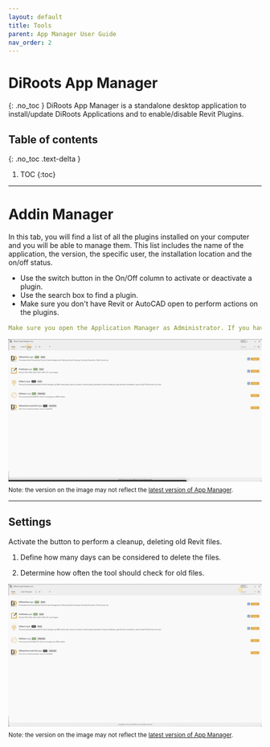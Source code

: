 ```yaml
---
layout: default
title: Tools
parent: App Manager User Guide
nav_order: 2
---
```


# DiRoots App Manager
{: .no_toc }
DiRoots App Manager is a standalone desktop application to install/update DiRoots Applications and to enable/disable Revit Plugins.

## Table of contents
{: .no_toc .text-delta }

1. TOC
{:toc}

---

# Addin Manager

In this tab, you will find a list of all the plugins installed on your computer and you will be able to manage them. This list includes the name of the application, the version, the specific user, the installation location and the on/off status.

- Use the switch button in the On/Off column to activate or deactivate a plugin.
- Use the search box to find a plugin.
- Make sure you don't have Revit or AutoCAD open to perform actions on the plugins.

```yaml
Make sure you open the Application Manager as Administrator. If you haven't opened it this way, you won't have permissions to act on the plug-ins.
```

![App Manager - Addin Manager](../../../../assets\images\GIFs\AddinManager\AM-AddinManager.gif)  
<sub>Note: the version on the image may not reflect the [latest version of App Manager](https://diroots.com/apps/diroots-app-manager/#downloadForm).</sub>

---

## Settings

Activate the button to perform a cleanup, deleting old Revit files.

1. Define how many days can be considered to delete the files.

2. Determine how often the tool should check for old files.

![App Manager - Settings](../../../../assets\images\GIFs\Tools\AM-Settings.gif)  
<sub>Note: the version on the image may not reflect the [latest version of App Manager](https://diroots.com/apps/diroots-app-manager/#downloadForm).</sub>